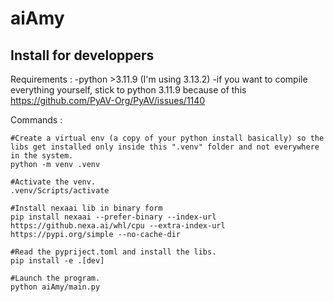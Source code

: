 # aiAmy


## Install for developpers
Requirements :
-python >3.11.9 (I'm using 3.13.2)
-if you want to compile everything yourself, stick to python 3.11.9 because of this https://github.com/PyAV-Org/PyAV/issues/1140

Commands :
```
#Create a virtual env (a copy of your python install basically) so the libs get installed only inside this ".venv" folder and not everywhere in the system.
python -m venv .venv

#Activate the venv.
.venv/Scripts/activate

#Install nexaai lib in binary form
pip install nexaai --prefer-binary --index-url https://github.nexa.ai/whl/cpu --extra-index-url https://pypi.org/simple --no-cache-dir

#Read the pypriject.toml and install the libs.
pip install -e .[dev]

#Launch the program.
python aiAmy/main.py
```